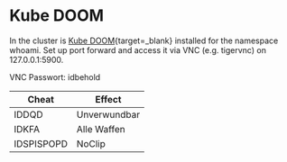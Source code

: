 # Kube DOOM

In the cluster is [Kube DOOM](https://github.com/storax/kubedoom){target=_blank} installed for the namespace whoami.
Set up port forward and access it via VNC (e.g. tigervnc) on 127.0.0.1:5900.

VNC Passwort: idbehold

| Cheat | Effect |
| --- | --- |
| IDDQD | Unverwundbar |
| IDKFA | Alle Waffen |
| IDSPISPOPD | NoClip |
